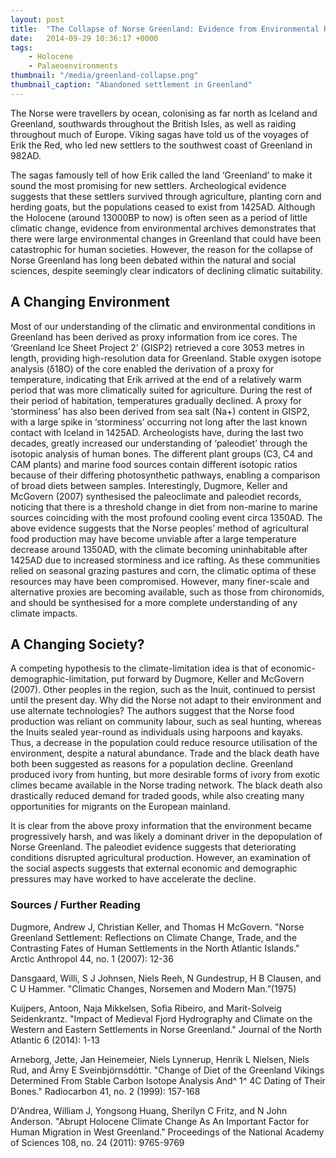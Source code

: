 ```yaml
---
layout: post
title:  "The Collapse of Norse Greenland: Evidence from Environmental Records"
date:   2014-09-29 10:36:17 +0000
tags: 
    - Holocene 
    - Palaeoenvironments
thumbnail: "/media/greenland-collapse.png"
thumbnail_caption: "Abandoned settlement in Greenland"
---
```


The Norse were travellers by ocean, colonising as far north as Iceland and Greenland, southwards throughout the British Isles, as well as raiding throughout much of Europe. Viking sagas have told us of the voyages of Erik the Red, who led new settlers to the southwest coast of Greenland in 982AD. 

The sagas famously tell of how Erik called the land ‘Greenland’ to make it sound the most promising for new settlers. Archeological evidence suggests that these settlers survived through agriculture, planting corn and herding goats, but the populations ceased to exist from 1425AD. Although the Holocene (around 13000BP to now) is often seen as a period of little climatic change, evidence from environmental archives demonstrates that there were large environmental changes in Greenland that could have been catastrophic for human societies. However, the reason for the collapse of Norse Greenland has long been debated within the natural and social sciences, despite seemingly clear indicators of declining climatic suitability.

## A Changing Environment

Most of our understanding of the climatic and environmental conditions in Greenland has been derived as proxy information from ice cores. The ‘Greenland Ice Sheet Project 2’ (GISP2) retrieved a core 3053 metres in length, providing high-resolution data for Greenland. Stable oxygen isotope analysis (δ18O) of the core enabled the derivation of a proxy for temperature, indicating that Erik arrived at the end of a relatively warm period that was more climatically suited for agriculture. During the rest of their period of habitation, temperatures gradually declined. A proxy for ‘storminess’ has also been derived from sea salt (Na+) content in GISP2, with a large spike in ‘storminess’ occurring not long after the last known contact with Iceland in 1425AD. Archeologists have, during the last two decades, greatly increased our understanding of ‘paleodiet’ through the isotopic analysis of human bones. The different plant groups (C3, C4 and CAM plants) and marine food sources contain different isotopic ratios because of their differing photosynthetic pathways, enabling a comparison of broad diets between samples. Interestingly, Dugmore, Keller and McGovern (2007) synthesised the paleoclimate and paleodiet records, noticing that there is a threshold change in diet from non-marine to marine sources coinciding with the most profound cooling event circa 1350AD. The above evidence suggests that the Norse peoples’ method of agricultural food production may have become unviable after a large temperature decrease around 1350AD, with the climate becoming uninhabitable after 1425AD due to increased storminess and ice rafting. As these communities relied on seasonal grazing pastures and corn, the climatic optima of these resources may have been compromised. However, many finer-scale and alternative proxies are becoming available, such as those from chironomids, and should be synthesised for a more complete understanding of any climate impacts. 

## A Changing Society?

A competing hypothesis to the climate-limitation idea is that of economic-demographic-limitation, put forward by Dugmore, Keller and McGovern (2007). Other peoples in the region, such as the Inuit, continued to persist until the present day. Why did the Norse not adapt to their environment and use alternate technologies? The authors suggest that the Norse food production was reliant on community labour, such as seal hunting, whereas the Inuits sealed year-round as individuals using harpoons and kayaks. Thus, a decrease in the population could reduce resource utilisation of the environment, despite a natural abundance. Trade and the black death have both been suggested as reasons for a population decline. Greenland produced ivory from hunting, but more desirable forms of ivory from exotic climes became available in the Norse trading network. The black death also drastically reduced demand for traded goods, while also creating many opportunities for migrants on the European mainland. 

It is clear from the above proxy information that the environment became progressively harsh, and was likely a dominant driver in the depopulation of Norse Greenland. The paleodiet evidence suggests that deteriorating conditions disrupted agricultural production. However, an examination of the social aspects suggests that external economic and demographic pressures may have worked to have accelerate the decline.

### Sources / Further Reading

Dugmore, Andrew J, Christian Keller, and Thomas H McGovern. "Norse Greenland Settlement: Reflections on Climate Change, Trade, and the Contrasting Fates of Human Settlements in the North Atlantic Islands." Arctic Anthropol 44, no. 1 (2007): 12-36

Dansgaard, Willi, S J Johnsen, Niels Reeh, N Gundestrup, H B Clausen, and C U Hammer. "Climatic Changes, Norsemen and Modern Man.”(1975)

Kuijpers, Antoon, Naja Mikkelsen, Sofia Ribeiro, and Marit-Solveig Seidenkrantz. "Impact of Medieval Fjord Hydrography and Climate on the Western and Eastern Settlements in Norse Greenland." Journal of the North Atlantic 6 (2014): 1-13

Arneborg, Jette, Jan Heinemeier, Niels Lynnerup, Henrik L Nielsen, Niels Rud, and Árny E Sveinbjörnsdóttir. "Change of Diet of the Greenland Vikings Determined From Stable Carbon Isotope Analysis And\^ 1\^ 4C Dating of Their Bones." Radiocarbon 41, no. 2 (1999): 157-168

D'Andrea, William J, Yongsong Huang, Sherilyn C Fritz, and N John Anderson. "Abrupt Holocene Climate Change As An Important Factor for Human Migration in West Greenland." Proceedings of the National Academy of Sciences 108, no. 24 (2011): 9765-9769
